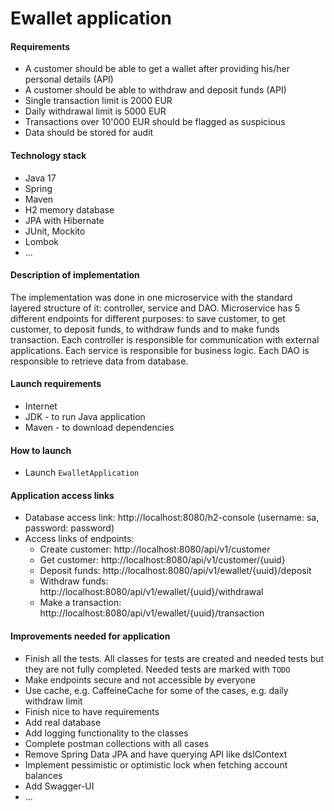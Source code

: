 # Ewallet application

#### Requirements

- A customer should be able to get a wallet after providing his/her personal details (API)
- A customer should be able to withdraw and deposit funds (API)
- Single transaction limit is 2000 EUR
- Daily withdrawal limit is 5000 EUR
- Transactions over 10'000 EUR should be flagged as suspicious
- Data should be stored for audit

#### Technology stack

- Java 17
- Spring
- Maven 
- H2 memory database
- JPA with Hibernate
- JUnit, Mockito
- Lombok
- ...


#### Description of implementation

The implementation was done in one microservice with the standard layered structure of it: controller, service and DAO. Microservice has 5 different endpoints for different purposes: to save customer, to get customer, to deposit funds, to withdraw funds and to make funds transaction. Each controller is responsible for communication with external applications. Each service is responsible for business logic. Each DAO is responsible to retrieve data from database.

#### Launch requirements

- Internet
- JDK - to run Java application
- Maven - to download dependencies

#### How to launch

- Launch `EwalletApplication`

#### Application access links

- Database access link: http://localhost:8080/h2-console (username: sa, password: password)
- Access links of endpoints:
  - Create customer: http://localhost:8080/api/v1/customer
  - Get customer: http://localhost:8080/api/v1/customer/{uuid}
  - Deposit funds: http://localhost:8080/api/v1/ewallet/{uuid}/deposit
  - Withdraw funds: http://localhost:8080/api/v1/ewallet/{uuid}/withdrawal
  - Make a transaction: http://localhost:8080/api/v1/ewallet/{uuid}/transaction

#### Improvements needed for application

- Finish all the tests. All classes for tests are created and needed tests but they are not fully completed. Needed tests are marked with `TODO`
- Make endpoints secure and not accessible by everyone
- Use cache, e.g. CaffeineCache for some of the cases, e.g. daily withdraw limit
- Finish nice to have requirements
- Add real database
- Add logging functionality to the classes
- Complete postman collections with all cases
- Remove Spring Data JPA and have querying API like dslContext
- Implement pessimistic or optimistic lock when fetching account balances
- Add Swagger-UI
- ...
